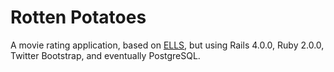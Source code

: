 # Rotten Potatoes

A movie rating application, based on [ELLS](http://beta.saasbook.info),
but using Rails 4.0.0, Ruby 2.0.0, Twitter Bootstrap, and eventually PostgreSQL.

